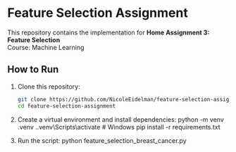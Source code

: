 # Feature Selection Assignment

This repository contains the implementation for **Home Assignment 3: Feature Selection**  
Course: Machine Learning  

## How to Run
1. Clone this repository:
   ```bash
   git clone https://github.com/NicoleEidelman/feature-selection-assignment.git
   cd feature-selection-assignment
2. Create a virtual environment and install dependencies:
     python -m venv .venv
     .\.venv\Scripts\activate   # Windows
     pip install -r requirements.txt




3. Run the script:
   python feature_selection_breast_cancer.py
